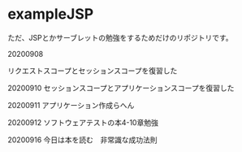 # exampleJSP

ただ、JSPとかサーブレットの勉強をするためだけのリポジトリです。

20200908

リクエストスコープとセッションスコープを復習した

20200910
セッションスコープとアプリケーションスコープを復習した

20200911
アプリケーション作成らへん

20200912
ソフトウェアテストの本4-10章勉強

20200916
今日は本を読む　非常識な成功法則
